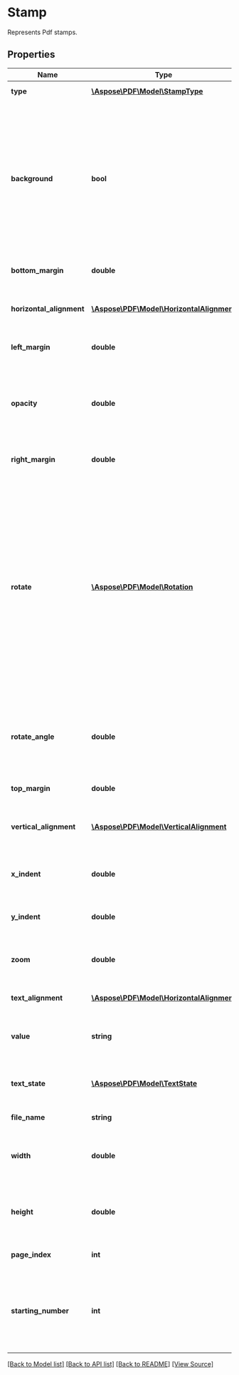 ﻿# Stamp
Represents Pdf stamps.

## Properties
Name | Type | Description | Notes
------------ | ------------- | ------------- | -------------
**type** | [**\Aspose\PDF\Model\StampType**](StampType.md) | Gets the stamp type. | 
**background** | **bool** | Sets or gets a bool value that indicates the content is stamped as background. If the value is true, the stamp content is layed at the bottom. By defalt, the value is false, the stamp content is layed at the top. | [optional]
**bottom_margin** | **double** | Gets or sets bottom margin of stamp. | [optional]
**horizontal_alignment** | [**\Aspose\PDF\Model\HorizontalAlignment**](HorizontalAlignment.md) | Gets or sets Horizontal alignment of stamp on the page.  | [optional]
**left_margin** | **double** | Gets or sets left margin of stamp. | [optional]
**opacity** | **double** | Gets or sets a value to indicate the stamp opacity. The value is from 0.0 to 1.0. By default the value is 1.0. | [optional]
**right_margin** | **double** | Gets or sets right margin of stamp. | [optional]
**rotate** | [**\Aspose\PDF\Model\Rotation**](Rotation.md) | Sets or gets the rotation of stamp content according values. Note. This property is for set angles which are multiples of 90 degrees (0, 90, 180, 270 degrees). To set arbitrary angle use RotateAngle property. If angle set by ArbitraryAngle is not multiple of 90 then Rotate property returns Rotation.None. | [optional]
**rotate_angle** | **double** | Gets or sets rotate angle of stamp in degrees. This property allows to set arbitrary rotate angle.  | [optional]
**top_margin** | **double** | Gets or sets top margin of stamp. | [optional]
**vertical_alignment** | [**\Aspose\PDF\Model\VerticalAlignment**](VerticalAlignment.md) | Gets or sets vertical alignment of stamp on page. | [optional]
**x_indent** | **double** | Horizontal stamp coordinate, starting from the left. | [optional]
**y_indent** | **double** | Vertical stamp coordinate, starting from the bottom. | [optional]
**zoom** | **double** | Zooming factor of the stamp. Allows to scale stamp. | [optional]
**text_alignment** | [**\Aspose\PDF\Model\HorizontalAlignment**](HorizontalAlignment.md) | Alignment of the text inside the stamp. | [optional]
**value** | **string** | Gets or sets string value which is used as stamp on the page. | [optional]
**text_state** | [**\Aspose\PDF\Model\TextState**](TextState.md) | Gets text properties of the stamp. See for details. | [optional]
**file_name** | **string** | Gets or sets the file name. | [optional]
**width** | **double** | Gets or sets image width. Setting this property allos to scal image horizontally. | [optional]
**height** | **double** | Gets or sets image height. Setting this image allows to scale image vertically. | [optional]
**page_index** | **int** | Gets or sets the index of the page. | [optional]
**starting_number** | **int** | Gets or sets value of the number of starting page. Other pages will be numbered starting from this value. | [optional]

[[Back to Model list]](../README.md#documentation-for-models) [[Back to API list]](../README.md#documentation-for-api-endpoints) [[Back to README]](../README.md) [[View Source]](../src/Aspose/PDF/Model/Stamp.php)

